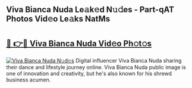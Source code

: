 ## Viva Bianca Nuda Le𝚊k𝚎d N𝚞𝚍es - Part-qAT Photos Vid𝚎o Le𝚊ks NatMs

# <h2><a href="http://fbdlvg.evod.top/?m=Viva+Bianca+Nuda">🔗 👉🔴 Viva Bianca Nuda Vid𝚎o Ph𝚘t𝚘s</a></h2>

[![Viva Bianca Nuda N𝚞d𝚎s](https://i.imgur.com/8V9OHl7.gif)](http://fbdlvg.evod.top/?m=Viva+Bianca+Nuda)
Digital influencer Viva Bianca Nuda sharing their dance and lifestyle journey online. Viva Bianca Nuda public image is one of innovation and creativity, but he's also known for his shrewd business acumen. 
